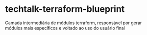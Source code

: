 # techtalk-terraform-blueprint
Camada intermediária de módulos terraform, responsável por gerar módulos mais específicos e voltado ao uso do usuário final
